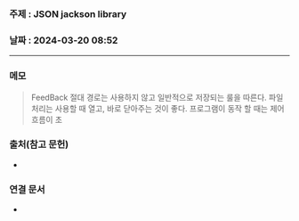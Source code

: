 ### 주제 : JSON jackson library

### 날짜 : 2024-03-20 08:52
----
### 메모
> FeedBack
> 절대 경로는 사용하지 않고 일반적으로 저장되는 룰을 따른다.
> 파일 처리는 사용할 때 열고, 바로 닫아주는 것이 좋다.
> 프로그램이 동작 할 때는 제어 흐름이 초 

### 출처(참고 문헌)
-

### 연결 문서
-
